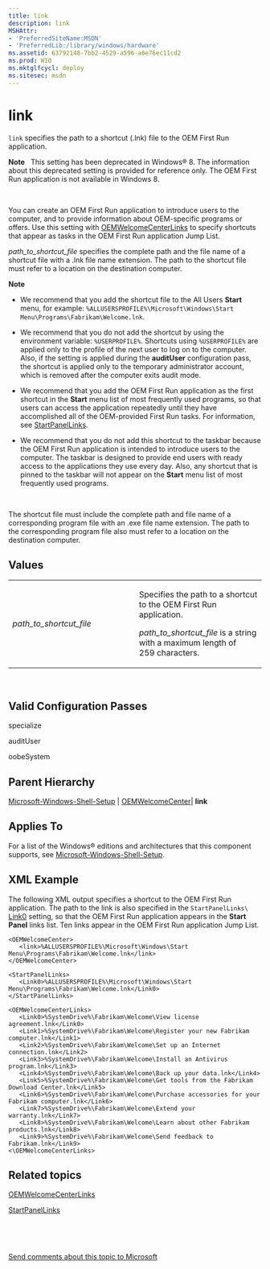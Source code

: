 ```yaml
---
title: link
description: link
MSHAttr:
- 'PreferredSiteName:MSDN'
- 'PreferredLib:/library/windows/hardware'
ms.assetid: 63792148-7bb2-4529-a596-a6e76ec11cd2
ms.prod: W10
ms.mktglfcycl: deploy
ms.sitesec: msdn
---
```


# link


`link` specifies the path to a shortcut (.lnk) file to the OEM First Run application.

**Note**  
This setting has been deprecated in Windows® 8. The information about this deprecated setting is provided for reference only. The OEM First Run application is not available in Windows 8.

 

You can create an OEM First Run application to introduce users to the computer, and to provide information about OEM-specific programs or offers. Use this setting with [OEMWelcomeCenterLinks](oemwelcomecenterlinks-win7-microsoft-windows-shell-setupoemwelcomecenterlinks.md) to specify shortcuts that appear as tasks in the OEM First Run application Jump List.

*path\_to\_shortcut\_file* specifies the complete path and the file name of a shortcut file with a .lnk file name extension. The path to the shortcut file must refer to a location on the destination computer.

**Note**  
-   We recommend that you add the shortcut file to the All Users **Start** menu, for example: `%ALLUSERSPROFILE%\Microsoft\Windows\Start Menu\Programs\Fabrikam\Welcome.lnk`.

-   We recommend that you do not add the shortcut by using the environment variable: `%USERPROFILE%`. Shortcuts using `%USERPROFILE%` are applied only to the profile of the next user to log on to the computer. Also, if the setting is applied during the **auditUser** configuration pass, the shortcut is applied only to the temporary administrator account, which is removed after the computer exits audit mode.

-   We recommend that you add the OEM First Run application as the first shortcut in the **Start** menu list of most frequently used programs, so that users can access the application repeatedly until they have accomplished all of the OEM-provided First Run tasks. For information, see [StartPanelLinks](startpanellinks-win7-microsoft-windows-shell-setupstartpanellinks.md).

-   We recommend that you do not add this shortcut to the taskbar because the OEM First Run application is intended to introduce users to the computer. The taskbar is designed to provide end users with ready access to the applications they use every day. Also, any shortcut that is pinned to the taskbar will not appear on the **Start** menu list of most frequently used programs.

 

The shortcut file must include the complete path and file name of a corresponding program file with an .exe file name extension. The path to the corresponding program file also must refer to a location on the destination computer.

## Values


<table>
<colgroup>
<col width="50%" />
<col width="50%" />
</colgroup>
<tbody>
<tr class="odd">
<td><p><em>path_to_shortcut_file</em></p></td>
<td><p>Specifies the path to a shortcut to the OEM First Run application.</p>
<p><em>path_to_shortcut_file</em> is a string with a maximum length of 259 characters.</p></td>
</tr>
</tbody>
</table>

 

## Valid Configuration Passes


specialize

auditUser

oobeSystem

## Parent Hierarchy


[Microsoft-Windows-Shell-Setup](microsoft-windows-shell-setup-win7-microsoft-windows-shell-setup.md) | [OEMWelcomeCenter](oemwelcomecenter-win7-microsoft-windows-shell-setupoemwelcomecenter.md)| **link**

## Applies To


For a list of the Windows® editions and architectures that this component supports, see [Microsoft-Windows-Shell-Setup](microsoft-windows-shell-setup-win7-microsoft-windows-shell-setup.md).

## XML Example


The following XML output specifies a shortcut to the OEM First Run application. The path to the link is also specified in the `StartPanelLinks\ `[Link0](link0-win7-microsoft-windows-shell-setupstartpanellinkslink0.md) setting, so that the OEM First Run application appears in the **Start Panel** links list. Ten links appear in the OEM First Run application Jump List.

``` syntax
<OEMWelcomeCenter>
   <link>%ALLUSERSPROFILE%\Microsoft\Windows\Start Menu\Programs\Fabrikam\Welcome.lnk</link>
</OEMWelcomeCenter>

<StartPanelLinks>
   <Link0>%ALLUSERSPROFILE%\Microsoft\Windows\Start Menu\Programs\Fabrikam\Welcome.lnk</Link0>
</StartPanelLinks>

<OEMWelcomeCenterLinks>
   <Link0>%SystemDrive%\Fabrikam\Welcome\View license agreement.lnk</Link0>
   <Link1>%SystemDrive%\Fabrikam\Welcome\Register your new Fabrikam computer.lnk</Link1>
   <Link2>%SystemDrive%\Fabrikam\Welcome\Set up an Internet connection.lnk</Link2>
   <Link3>%SystemDrive%\Fabrikam\Welcome\Install an Antivirus program.lnk</Link3>
   <Link4>%SystemDrive%\Fabrikam\Welcome\Back up your data.lnk</Link4>
   <Link5>%SystemDrive%\Fabrikam\Welcome\Get tools from the Fabrikam Download Center.lnk</Link5>
   <Link6>%SystemDrive%\Fabrikam\Welcome\Purchase accessories for your Fabrikam computer.lnk</Link6>
   <Link7>%SystemDrive%\Fabrikam\Welcome\Extend your warranty.lnk</Link7>
   <Link8>%SystemDrive%\Fabrikam\Welcome\Learn about other Fabrikam products.lnk</Link8>
   <Link9>%SystemDrive%\Fabrikam\Welcome\Send feedback to Fabrikam.lnk</Link9>
<\OEMWelcomeCenterLinks>
```

## Related topics


[OEMWelcomeCenterLinks](oemwelcomecenterlinks-win7-microsoft-windows-shell-setupoemwelcomecenterlinks.md)

[StartPanelLinks](startpanellinks-win7-microsoft-windows-shell-setupstartpanellinks.md)

 

 

[Send comments about this topic to Microsoft](mailto:wsddocfb@microsoft.com?subject=Documentation%20feedback%20%5Bp_unattend\p_unattend%5D:%20link%20%20RELEASE:%20%2810/3/2016%29&body=%0A%0APRIVACY%20STATEMENT%0A%0AWe%20use%20your%20feedback%20to%20improve%20the%20documentation.%20We%20don't%20use%20your%20email%20address%20for%20any%20other%20purpose,%20and%20we'll%20remove%20your%20email%20address%20from%20our%20system%20after%20the%20issue%20that%20you're%20reporting%20is%20fixed.%20While%20we're%20working%20to%20fix%20this%20issue,%20we%20might%20send%20you%20an%20email%20message%20to%20ask%20for%20more%20info.%20Later,%20we%20might%20also%20send%20you%20an%20email%20message%20to%20let%20you%20know%20that%20we've%20addressed%20your%20feedback.%0A%0AFor%20more%20info%20about%20Microsoft's%20privacy%20policy,%20see%20http://privacy.microsoft.com/default.aspx. "Send comments about this topic to Microsoft")





